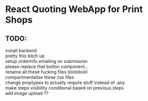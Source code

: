 # React Quoting WebApp for Print Shops


## TODO: 
install backend  
pretty this bitch up  
setup orderInfo emailing on submission  
please replace that button component...  
rename all these fucking files lololololol  
compartmentalize these css files  
change proptypes to actually require stuff instead of .any  
make steps visibility conditional based on previous steps  
add image upload ??  

